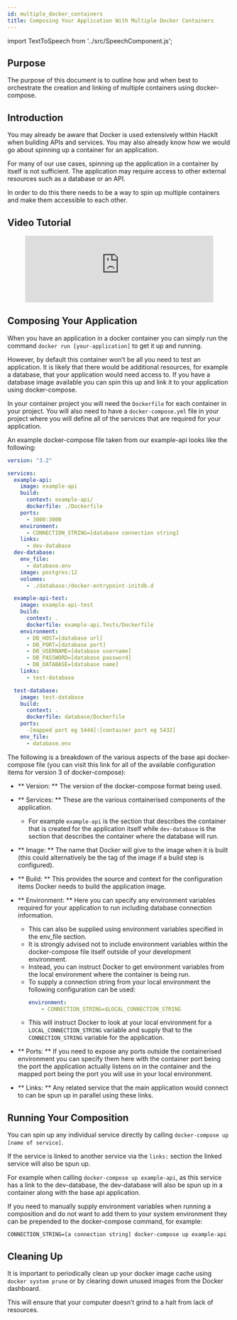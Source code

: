 ```yaml
---
id: multiple_docker_containers
title: Composing Your Application With Multiple Docker Containers
---
```

import TextToSpeech from '../src/SpeechComponent.js';

<TextToSpeech>

## Purpose

The purpose of this document is to outline how and when best to orchestrate the creation and linking of multiple containers using docker-compose.

## Introduction

You may already be aware that Docker is used extensively within HackIt when building APIs and services. You may also already know how we would go about spinning up a container for an application.

For many of our use cases, spinning up the application in a container by itself is not sufficient. The application may require access to other external resources such as a database or an API.

In order to do this there needs to be a way to spin up multiple containers and make them accessible to each other.

## Video Tutorial

<figure class="video-container">
  <iframe width="100%" src="https://www.youtube.com/embed/Kz-tTwSePoI" title="YouTube video player" frameborder="0" allow="accelerometer; autoplay; clipboard-write; encrypted-media; gyroscope; picture-in-picture" allowfullscreen></iframe>
</figure>

## Composing Your Application

When you have an application in a docker container you can simply run the command `docker run [your-application]` to get it up and running.

However, by default this container won’t be all you need to test an application.  It is likely that there would be additional resources, for example a database, that your application would need access to. If you have a database image available you can spin this up and link it to your application using docker-compose.

In your container project you will need the `Dockerfile` for each container in your project. You will also need to have a `docker-compose.yml` file in your project where you will define all of the services that are required for your application.

An example docker-compose file taken from our example-api looks like the following:

```yaml
version: "3.2"

services:
  example-api:
    image: example-api
    build:
      context: example-api/
      dockerfile: ./Dockerfile
    ports:
      - 3000:3000
    environment:
      - CONNECTION_STRING=[database connection string]
    links:
      - dev-database
  dev-database:
    env_file:
      - database.env
    image: postgres:12
    volumes:
      - ./database:/docker-entrypoint-initdb.d

  example-api-test:
    image: example-api-test
    build:
      context: .
      dockerfile: example-api.Tests/Dockerfile
    environment:
      - DB_HOST=[database url]
      - DB_PORT=[database port]
      - DB_USERNAME=[database username]
      - DB_PASSWORD=[database password]
      - DB_DATABASE=[database name]
    links:
      - test-database

  test-database:
    image: test-database
    build:
      context: .
      dockerfile: database/Dockerfile
    ports:
      -[mapped port eg 5444]:[container port eg 5432]
    env_file:
      - database.env
```

The following is a breakdown of the various aspects of the base api docker-compose file (you can visit this link for all of the available configuration items for version 3 of docker-compose):

- ** Version: **  The version of the docker-compose format being used.

- ** Services: ** These are the various containerised components of the application.
  * For example `example-api` is the section that describes the container that is created for the application itself while `dev-database` is the section that describes the container where the database will run.  

- ** Image: **  The name that Docker will give to the image when it is built (this could alternatively be the tag of the image if a build step is configured).

- ** Build: ** This provides the source  and context for the configuration items Docker needs to build the application image.

- ** Environment: **  Here you can specify any environment variables required for your application to run including database connection information.

  * This can also be supplied using environment variables specified in the env_file section.
  * It is strongly advised not to include environment variables within the docker-compose file itself outside of your development environment.
  * Instead, you can instruct Docker to get environment variables from the local environment where the container is being run.
  * To supply a connection string from your local environment the following configuration can be used:
    ```yaml
    environment: 
        - CONNECTION_STRING=$LOCAL_CONNECTION_STRING
    ```
  * This will instruct Docker to look at your local environment for a  `LOCAL_CONNECTION_STRING` variable and supply that to the `CONNECTION_STRING` variable for the application.

- ** Ports: ** If you need to expose any ports outside the containerised environment you can specify them here with the container port being the port the application actually listens on in the container and the mapped port being the port you will use in your local environment.

- ** Links: **  Any related service that the main application would connect to can be spun up in parallel using these links.

## Running Your Composition

You can spin up any individual service directly by calling `docker-compose up [name of service]`.

If the service is linked to another service via the `links:` section the linked service will also be spun up.

For example when calling `docker-compose up example-api`, as this service has a link to the dev-database, the dev-database will also be spun up in a container along with the base api application. 

If you need to manually supply environment variables when running a composition and do not want to add them to your system environment they can be prepended to the docker-compose command, for example:

```CONNECTION_STRING=[a connection string] docker-compose up example-api```

## Cleaning Up

It is important to periodically clean up your docker image cache using `docker system prune` or by clearing down unused images from the Docker dashboard.

This will ensure that your computer doesn’t grind to a halt from lack of resources.

</TextToSpeech>